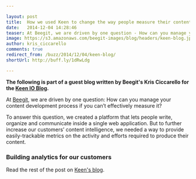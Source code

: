 ```yaml
---

layout: post
title:  How we used Keen to change the way people measure their content
date:   2014-12-04 14:28:46
teaser: At Beegit, we are driven by one question - How can you manage your content development process if you can’t effectively measure it?
image: https://s3.amazonaws.com/beegit-images/blog/headers/keen-blog.jpg
author: kris_ciccarello
comments: true
redirect_from: /buzz/2014/12/04/keen-blog/
shortUrl: http://buff.ly/1dRwLdg

---
```


**The following is part of a guest blog written by Beegit's Kris Ciccarello for the [Keen IO Blog](https://keen.io/blog/104315470061/how-we-used-keen-to-change-the-way-people-measure?utm_content=buffer64871&utm_medium=social&utm_source=twitter.com&utm_campaign=buffer).** 

At [Beegit](https://beegit.com), we are driven by one question: How can you manage your content development process if you can’t effectively measure it?

To answer this question, we created a platform that lets people write, organize and communicate inside a single web application. But to further increase our customers’ content intelligence, we needed a way to provide easily-trackable metrics on the activity and efforts required to produce their content.

### Building analytics for our customers 
Read the rest of the post on [Keen's blog](https://keen.io/blog/104315470061/how-we-used-keen-to-change-the-way-people-measure?utm_content=buffer64871&utm_medium=social&utm_source=twitter.com&utm_campaign=buffer). 
